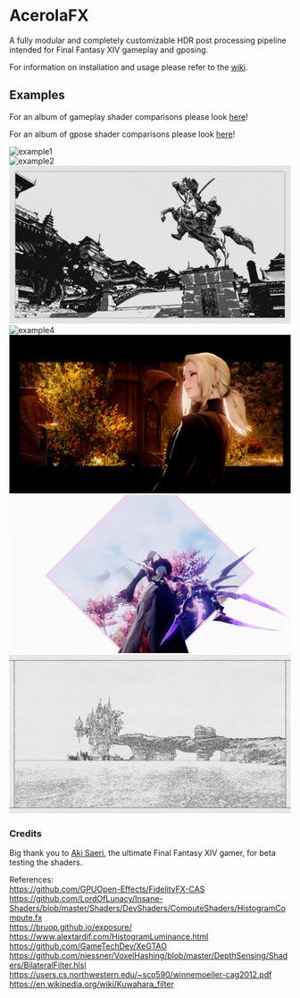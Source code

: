 # AcerolaFX

A fully modular and completely customizable HDR post processing pipeline intended for Final Fantasy XIV gameplay and gposing.

For information on installation and usage please refer to the [wiki](https://github.com/GarrettGunnell/AcerolaFX/wiki).

## Examples

For an album of gameplay shader comparisons please look [here](https://imgsli.com/MTE0MTg3/0/1)!

For an album of gpose shader comparisons please look [here](https://imgsli.com/MTE0MzUw/0/1)!

![example1](./Examples/example1.png) <br>
![example2](./Examples/example2.png) <br>
![example3](./Examples/example3.png) <br>
![example4](./Examples/example4.png) <br>
![example3](./Examples/example5.png) <br>
![example4](./Examples/example6.png) <br>
![example4](./Examples/example7.png)

### Credits

Big thank you to [Aki Saeri](https://twitter.com/AkiSaeri), the ultimate Final Fantasy XIV gamer, for beta testing the shaders.

References: <br>
https://github.com/GPUOpen-Effects/FidelityFX-CAS <br>
https://github.com/LordOfLunacy/Insane-Shaders/blob/master/Shaders/DevShaders/ComputeShaders/HistogramCompute.fx <br>
https://bruop.github.io/exposure/ <br>
https://www.alextardif.com/HistogramLuminance.html <br>
https://github.com/GameTechDev/XeGTAO <br>
https://github.com/niessner/VoxelHashing/blob/master/DepthSensing/Shaders/BilateralFilter.hlsl <br>
https://users.cs.northwestern.edu/~sco590/winnemoeller-cag2012.pdf <br>
https://en.wikipedia.org/wiki/Kuwahara_filter